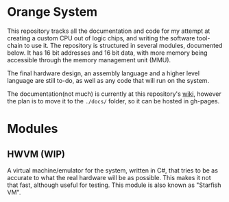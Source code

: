 Orange System
========

This repository tracks all the documentation and code for my attempt at creating a custom CPU out of logic chips,
and writing the software tool-chain to use it.  The repository is structured in several modules, documented below.
It has 16 bit addresses and 16 bit data, with more memory being accessible through the memory management unit (MMU).

The final hardware design, an assembly language and a higher level language are still to-do, as well as any code that will
run on the system.

The documentation(not much) is currently at this repository's [wiki](https://github.com/ScratchOs/starfish/wiki), however the plan
is to move it to the `./docs/` folder, so it can be hosted in gh-pages.

# Modules
## HWVM  (WIP)
A virtual machine/emulator for the system, written in C#, that tries to be as accurate to what the real hardware will be as possible.
This makes it not that fast, although useful for testing.  This module is also known as "Starfish VM".